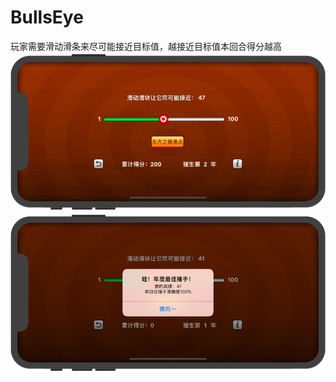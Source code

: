 # BullsEye
玩家需要滑动滑条来尽可能接近目标值，越接近目标值本回合得分越高
![](picture/WechatIMG88.png)
![](picture/WechatIMG87.png)
